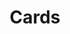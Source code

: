 ---
title:       Cards
description: Cards
permalink:   /cards
layout:      default
sections:    [list-all]
card:        card-1
---